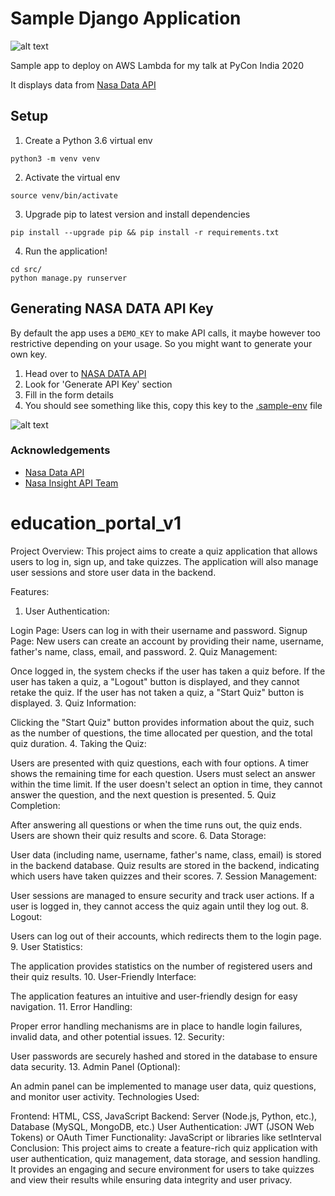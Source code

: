 # Sample Django Application

![alt text](docs/demoscreenshot.png)


Sample app to deploy on AWS Lambda for my talk at PyCon India 2020

It displays data from [Nasa Data API](https://api.nasa.gov/)

## Setup

1. Create a Python 3.6 virtual env
```
python3 -m venv venv
```

2. Activate the virtual env
```
source venv/bin/activate
```

3. Upgrade pip to latest version and install dependencies
```
pip install --upgrade pip && pip install -r requirements.txt
```

4. Run the application!
```
cd src/
python manage.py runserver
```

## Generating NASA DATA API Key

By default the app uses a `DEMO_KEY` to make API calls, it maybe however too restrictive depending on your usage. So you might want to generate your own key.

1. Head over to [NASA DATA API](https://api.nasa.gov)
2. Look for 'Generate API Key' section
3. Fill in the form details
4. You should see something like this, copy this key to the [.sample-env](.sample-env) file

![alt text](docs/nasapikey.png)

### Acknowledgements

- [Nasa Data API](https://api.nasa.gov/)
- [Nasa Insight API Team](https://api.nasa.gov/assets/insight/insight_mars_wind_rose.html)
# education_portal_v1



Project Overview:
This project aims to create a quiz application that allows users to log in, sign up, and take quizzes. The application will also manage user sessions and store user data in the backend.

Features:

1. User Authentication:

Login Page: Users can log in with their username and password.
Signup Page: New users can create an account by providing their name, username, father's name, class, email, and password.
2. Quiz Management:

Once logged in, the system checks if the user has taken a quiz before.
If the user has taken a quiz, a "Logout" button is displayed, and they cannot retake the quiz.
If the user has not taken a quiz, a "Start Quiz" button is displayed.
3. Quiz Information:

Clicking the "Start Quiz" button provides information about the quiz, such as the number of questions, the time allocated per question, and the total quiz duration.
4. Taking the Quiz:

Users are presented with quiz questions, each with four options.
A timer shows the remaining time for each question.
Users must select an answer within the time limit.
If the user doesn't select an option in time, they cannot answer the question, and the next question is presented.
5. Quiz Completion:

After answering all questions or when the time runs out, the quiz ends.
Users are shown their quiz results and score.
6. Data Storage:

User data (including name, username, father's name, class, email) is stored in the backend database.
Quiz results are stored in the backend, indicating which users have taken quizzes and their scores.
7. Session Management:

User sessions are managed to ensure security and track user actions.
If a user is logged in, they cannot access the quiz again until they log out.
8. Logout:

Users can log out of their accounts, which redirects them to the login page.
9. User Statistics:

The application provides statistics on the number of registered users and their quiz results.
10. User-Friendly Interface:

The application features an intuitive and user-friendly design for easy navigation.
11. Error Handling:

Proper error handling mechanisms are in place to handle login failures, invalid data, and other potential issues.
12. Security:

User passwords are securely hashed and stored in the database to ensure data security.
13. Admin Panel (Optional):

An admin panel can be implemented to manage user data, quiz questions, and monitor user activity.
Technologies Used:

Frontend: HTML, CSS, JavaScript
Backend: Server (Node.js, Python, etc.), Database (MySQL, MongoDB, etc.)
User Authentication: JWT (JSON Web Tokens) or OAuth
Timer Functionality: JavaScript or libraries like setInterval
Conclusion:
This project aims to create a feature-rich quiz application with user authentication, quiz management, data storage, and session handling. It provides an engaging and secure environment for users to take quizzes and view their results while ensuring data integrity and user privacy.





